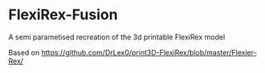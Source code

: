 # FlexiRex-Fusion
A semi parametised recreation of the 3d printable FlexiRex model

Based on https://github.com/DrLex0/print3D-FlexiRex/blob/master/Flexier-Rex/
